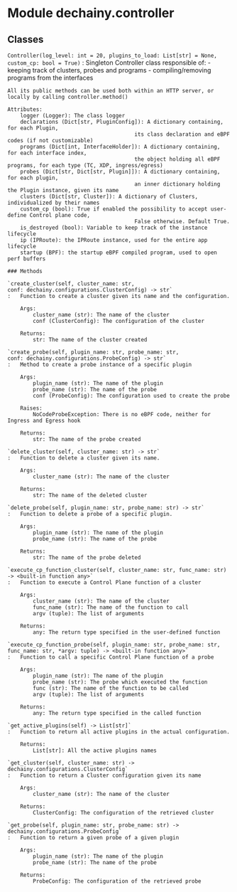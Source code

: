 Module dechainy.controller
==========================

Classes
-------

`Controller(log_level: int = 20, plugins_to_load: List[str] = None, custom_cp: bool = True)`
:   Singleton Controller class responsible of:
    - keeping track of clusters, probes and programs
    - compiling/removing programs from the interfaces
    
    All its public methods can be used both within an HTTP server, or locally by calling controller.method()
    
    Attributes:
        logger (Logger): The class logger
        declarations (Dict[str, PluginConfig]): A dictionary containing, for each Plugin,
                                            its class declaration and eBPF codes (if not customizable)
        programs (Dict[int, InterfaceHolder]): A dictionary containing, for each interface index,
                                            the object holding all eBPF programs, for each type (TC, XDP, ingress/egress)
        probes (Dict[str, Dict[str, Plugin]]): A dictionary containing, for each plugin,
                                            an inner dictionary holding the Plugin instance, given its name
        clusters (Dict[str, Cluster]): A dictionary of Clusters, individualized by their names
        custom_cp (bool): True if enabled the possibility to accept user-define Control plane code,
                                            False otherwise. Default True.
        is_destroyed (bool): Variable to keep track of the instance lifecycle
        ip (IPRoute): the IPRoute instance, used for the entire app lifecycle
        startup (BPF): the startup eBPF compiled program, used to open perf buffers

    ### Methods

    `create_cluster(self, cluster_name: str, conf: dechainy.configurations.ClusterConfig) ‑> str`
    :   Function to create a cluster given its name and the configuration.
        
        Args:
            cluster_name (str): The name of the cluster
            conf (ClusterConfig): The configuration of the cluster
        
        Returns:
            str: The name of the cluster created

    `create_probe(self, plugin_name: str, probe_name: str, conf: dechainy.configurations.ProbeConfig) ‑> str`
    :   Method to create a probe instance of a specific plugin
        
        Args:
            plugin_name (str): The name of the plugin
            probe_name (str): The name of the probe
            conf (ProbeConfig): The configuration used to create the probe
        
        Raises:
            NoCodeProbeException: There is no eBPF code, neither for Ingress and Egress hook
        
        Returns:
            str: The name of the probe created

    `delete_cluster(self, cluster_name: str) ‑> str`
    :   Function to delete a cluster given its name.
        
        Args:
            cluster_name (str): The name of the cluster
        
        Returns:
            str: The name of the deleted cluster

    `delete_probe(self, plugin_name: str, probe_name: str) ‑> str`
    :   Function to delete a probe of a specific plugin.
        
        Args:
            plugin_name (str): The name of the plugin
            probe_name (str): The name of the probe
        
        Returns:
            str: The name of the probe deleted

    `execute_cp_function_cluster(self, cluster_name: str, func_name: str) ‑> <built-in function any>`
    :   Function to execute a Control Plane function of a cluster
        
        Args:
            cluster_name (str): The name of the cluster
            func_name (str): The name of the function to call
            argv (tuple): The list of arguments
        
        Returns:
            any: The return type specified in the user-defined function

    `execute_cp_function_probe(self, plugin_name: str, probe_name: str, func_name: str, *argv: tuple) ‑> <built-in function any>`
    :   Function to call a specific Control Plane function of a probe
        
        Args:
            plugin_name (str): The name of the plugin
            probe_name (str): The probe which executed the function
            func (str): The name of the function to be called
            argv (tuple): The list of arguments
        
        Returns:
            any: The return type specified in the called function

    `get_active_plugins(self) ‑> List[str]`
    :   Function to return all active plugins in the actual configuration.
        
        Returns:
            List[str]: All the active plugins names

    `get_cluster(self, cluster_name: str) ‑> dechainy.configurations.ClusterConfig`
    :   Function to return a Cluster configuration given its name
        
        Args:
            cluster_name (str): The name of the cluster
        
        Returns:
            ClusterConfig: The configuration of the retrieved cluster

    `get_probe(self, plugin_name: str, probe_name: str) ‑> dechainy.configurations.ProbeConfig`
    :   Function to return a given probe of a given plugin
        
        Args:
            plugin_name (str): The name of the plugin
            probe_name (str): The name of the probe
        
        Returns:
            ProbeConfig: The configuration of the retrieved probe